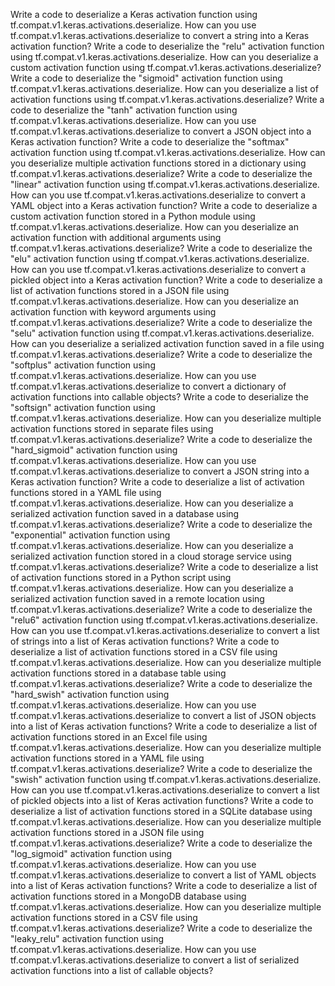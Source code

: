 Write a code to deserialize a Keras activation function using tf.compat.v1.keras.activations.deserialize.
How can you use tf.compat.v1.keras.activations.deserialize to convert a string into a Keras activation function?
Write a code to deserialize the "relu" activation function using tf.compat.v1.keras.activations.deserialize.
How can you deserialize a custom activation function using tf.compat.v1.keras.activations.deserialize?
Write a code to deserialize the "sigmoid" activation function using tf.compat.v1.keras.activations.deserialize.
How can you deserialize a list of activation functions using tf.compat.v1.keras.activations.deserialize?
Write a code to deserialize the "tanh" activation function using tf.compat.v1.keras.activations.deserialize.
How can you use tf.compat.v1.keras.activations.deserialize to convert a JSON object into a Keras activation function?
Write a code to deserialize the "softmax" activation function using tf.compat.v1.keras.activations.deserialize.
How can you deserialize multiple activation functions stored in a dictionary using tf.compat.v1.keras.activations.deserialize?
Write a code to deserialize the "linear" activation function using tf.compat.v1.keras.activations.deserialize.
How can you use tf.compat.v1.keras.activations.deserialize to convert a YAML object into a Keras activation function?
Write a code to deserialize a custom activation function stored in a Python module using tf.compat.v1.keras.activations.deserialize.
How can you deserialize an activation function with additional arguments using tf.compat.v1.keras.activations.deserialize?
Write a code to deserialize the "elu" activation function using tf.compat.v1.keras.activations.deserialize.
How can you use tf.compat.v1.keras.activations.deserialize to convert a pickled object into a Keras activation function?
Write a code to deserialize a list of activation functions stored in a JSON file using tf.compat.v1.keras.activations.deserialize.
How can you deserialize an activation function with keyword arguments using tf.compat.v1.keras.activations.deserialize?
Write a code to deserialize the "selu" activation function using tf.compat.v1.keras.activations.deserialize.
How can you deserialize a serialized activation function saved in a file using tf.compat.v1.keras.activations.deserialize?
Write a code to deserialize the "softplus" activation function using tf.compat.v1.keras.activations.deserialize.
How can you use tf.compat.v1.keras.activations.deserialize to convert a dictionary of activation functions into callable objects?
Write a code to deserialize the "softsign" activation function using tf.compat.v1.keras.activations.deserialize.
How can you deserialize multiple activation functions stored in separate files using tf.compat.v1.keras.activations.deserialize?
Write a code to deserialize the "hard_sigmoid" activation function using tf.compat.v1.keras.activations.deserialize.
How can you use tf.compat.v1.keras.activations.deserialize to convert a JSON string into a Keras activation function?
Write a code to deserialize a list of activation functions stored in a YAML file using tf.compat.v1.keras.activations.deserialize.
How can you deserialize a serialized activation function saved in a database using tf.compat.v1.keras.activations.deserialize?
Write a code to deserialize the "exponential" activation function using tf.compat.v1.keras.activations.deserialize.
How can you deserialize a serialized activation function stored in a cloud storage service using tf.compat.v1.keras.activations.deserialize?
Write a code to deserialize a list of activation functions stored in a Python script using tf.compat.v1.keras.activations.deserialize.
How can you deserialize a serialized activation function saved in a remote location using tf.compat.v1.keras.activations.deserialize?
Write a code to deserialize the "relu6" activation function using tf.compat.v1.keras.activations.deserialize.
How can you use tf.compat.v1.keras.activations.deserialize to convert a list of strings into a list of Keras activation functions?
Write a code to deserialize a list of activation functions stored in a CSV file using tf.compat.v1.keras.activations.deserialize.
How can you deserialize multiple activation functions stored in a database table using tf.compat.v1.keras.activations.deserialize?
Write a code to deserialize the "hard_swish" activation function using tf.compat.v1.keras.activations.deserialize.
How can you use tf.compat.v1.keras.activations.deserialize to convert a list of JSON objects into a list of Keras activation functions?
Write a code to deserialize a list of activation functions stored in an Excel file using tf.compat.v1.keras.activations.deserialize.
How can you deserialize multiple activation functions stored in a YAML file using tf.compat.v1.keras.activations.deserialize?
Write a code to deserialize the "swish" activation function using tf.compat.v1.keras.activations.deserialize.
How can you use tf.compat.v1.keras.activations.deserialize to convert a list of pickled objects into a list of Keras activation functions?
Write a code to deserialize a list of activation functions stored in a SQLite database using tf.compat.v1.keras.activations.deserialize.
How can you deserialize multiple activation functions stored in a JSON file using tf.compat.v1.keras.activations.deserialize?
Write a code to deserialize the "log_sigmoid" activation function using tf.compat.v1.keras.activations.deserialize.
How can you use tf.compat.v1.keras.activations.deserialize to convert a list of YAML objects into a list of Keras activation functions?
Write a code to deserialize a list of activation functions stored in a MongoDB database using tf.compat.v1.keras.activations.deserialize.
How can you deserialize multiple activation functions stored in a CSV file using tf.compat.v1.keras.activations.deserialize?
Write a code to deserialize the "leaky_relu" activation function using tf.compat.v1.keras.activations.deserialize.
How can you use tf.compat.v1.keras.activations.deserialize to convert a list of serialized activation functions into a list of callable objects?
